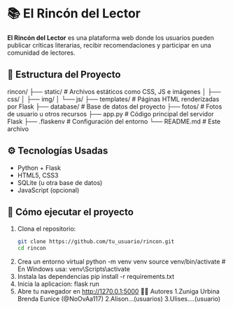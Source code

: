 # 📚 El Rincón del Lector

**El Rincón del Lector** es una plataforma web donde los usuarios pueden publicar críticas literarias, recibir recomendaciones y participar en una comunidad de lectores.

## 🧩 Estructura del Proyecto
rincon/
├── static/ # Archivos estáticos como CSS, JS e imágenes
│ ├── css/
│ ├── img/
│ └── js/
├── templates/ # Páginas HTML renderizadas por Flask
├── database/ # Base de datos del proyecto
├── fotos/ # Fotos de usuario u otros recursos
├── app.py # Código principal del servidor Flask
├── .flaskenv # Configuración del entorno
└── README.md # Este archivo


## ⚙️ Tecnologías Usadas

- Python + Flask
- HTML5, CSS3
- SQLite (u otra base de datos)
- JavaScript (opcional)

## 🚀 Cómo ejecutar el proyecto

1. Clona el repositorio:
   ```bash
   git clone https://github.com/tu_usuario/rincon.git
   cd rincon
2. Crea un entorno virtual 
python -m venv venv
source venv/bin/activate  # En Windows usa: venv\Scripts\activate
3. Instala las dependencias
pip install -r requirements.txt
4. Inicia la aplicacion:
flask run
5. Abre tu navegador en http://1270.0.1:5000
👩‍💻 Autores
1.Zuniga Urbina Brenda Eunice (@NoOvAa117)
2.Alison...(usuarios)
3.Ulises....(usuario)